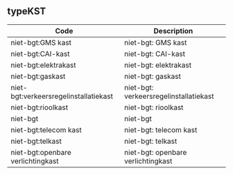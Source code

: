 ## typeKST				
				
|	Code	|	Description	|
|	---	|	---	|
|	niet-bgt:GMS kast	|	niet-bgt: GMS kast	|
|	niet-bgt:CAI-kast	|	niet-bgt: CAI-kast	|
|	niet-bgt:elektrakast	|	niet-bgt: elektrakast	|
|	niet-bgt:gaskast	|	niet-bgt: gaskast	|
|	niet-bgt:verkeersregelinstallatiekast	|	niet-bgt: verkeersregelinstallatiekast	|
|	niet-bgt:rioolkast	|	niet-bgt: rioolkast	|
|	niet-bgt	|	niet-bgt	|
|	niet-bgt:telecom kast	|	niet-bgt: telecom kast	|
|	niet-bgt:telkast	|	niet-bgt: telkast	|
|	niet-bgt:openbare verlichtingkast	|	niet-bgt: openbare verlichtingkast	|
